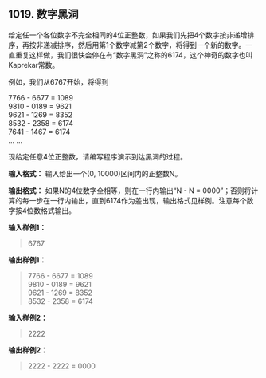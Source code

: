 ﻿## 1019. 数字黑洞
给定任一个各位数字不完全相同的4位正整数，如果我们先把4个数字按非递增排序，再按非递减排序，然后用第1个数字减第2个数字，将得到一个新的数字。一直重复这样做，我们很快会停在有“数字黑洞”之称的6174，这个神奇的数字也叫Kaprekar常数。

例如，我们从6767开始，将得到

7766 - 6677 = 1089  
9810 - 0189 = 9621  
9621 - 1269 = 8352  
8532 - 2358 = 6174  
7641 - 1467 = 6174  
... ...

现给定任意4位正整数，请编写程序演示到达黑洞的过程。

**输入格式：**
输入给出一个(0, 10000)区间内的正整数N。

**输出格式：**
如果N的4位数字全相等，则在一行内输出“N - N = 0000”；否则将计算的每一步在一行内输出，直到6174作为差出现，输出格式见样例。注意每个数字按4位数格式输出。

**输入样例1：**
>6767

**输出样例1：**
>7766 - 6677 = 1089  
9810 - 0189 = 9621  
9621 - 1269 = 8352  
8532 - 2358 = 6174  

**输入样例2：**
>2222  

**输出样例2：**
>2222 - 2222 = 0000  